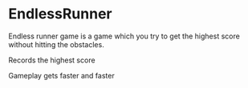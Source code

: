 # EndlessRunner
Endless runner game is a game which you try to get the highest score without hitting the obstacles.

Records the highest score

Gameplay gets faster and faster
